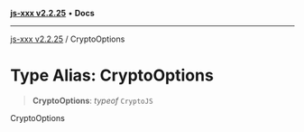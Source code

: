 [**js-xxx v2.2.25**](../README.md) • **Docs**

***

[js-xxx v2.2.25](../README.md) / CryptoOptions

# Type Alias: CryptoOptions

> **CryptoOptions**: *typeof* `CryptoJS`

CryptoOptions
